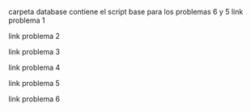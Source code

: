 carpeta database contiene el script base para los problemas 6 y 5
link problema 1


link problema 2

link problema 3

link problema 4

link problema 5

link problema 6

